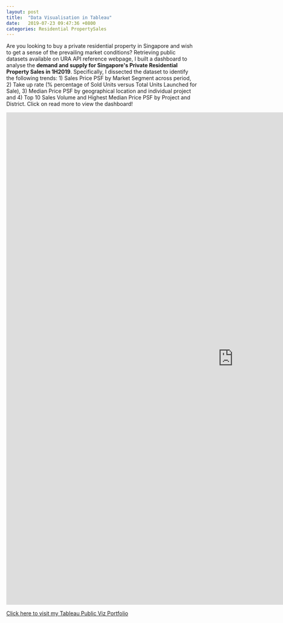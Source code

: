 ```yaml
---
layout: post
title:  "Data Visualisation in Tableau"
date:   2019-07-23 09:47:36 +0800
categories: Residential PropertySales
---
```

Are you looking to buy a private residential property in Singapore and wish to get a sense of the prevailing market conditions? Retrieving public datasets available on URA API reference webpage, I built a dashboard to analyse the **demand and supply for Singapore's Private Residential Property Sales in 1H2019**. Specifically, I dissected the dataset to identify the following trends: 1) Sales Price PSF by Market Segment across period, 2) Take up rate (% percentage of Sold Units versus Total Units Launched for Sale), 3) Median Price PSF by geographical location and individual project and 4) Top 10 Sales Volume and Highest Median Price PSF by Project and District. Click on read more to view the dashboard!

<iframe seamless frameborder="0" src="https://public.tableau.com/profile/jamieluqh#!/vizhome/PrivateResidnetialPropertySalesTransactioninSingapore1H2019/PrivateResidentialPropertySalesTransaction1H2019inSingapore?:embed=y&:display_count=yes&:showVizHome=no" width = '1200' height = '1300' scrolling='yes' ></iframe>    



[Click here to visit my Tableau Public Viz Portfolio][tableau]


[tableau]: https://public.tableau.com/profile/jamieluqh#!/
[link]: https://jamieqianhui.github.io/residential/propertysales/2019/07/23/Data-Visualisation-Resi-Property-Sales.html

